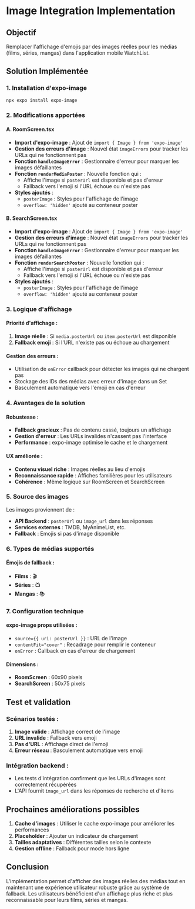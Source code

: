 # Image Integration Implementation

## Objectif
Remplacer l'affichage d'emojis par des images réelles pour les médias (films, séries, mangas) dans l'application mobile WatchList.

## Solution Implémentée

### 1. Installation d'expo-image
```bash
npx expo install expo-image
```

### 2. Modifications apportées

#### A. RoomScreen.tsx
- **Import d'expo-image** : Ajout de `import { Image } from 'expo-image'`
- **Gestion des erreurs d'image** : Nouvel état `imageErrors` pour tracker les URLs qui ne fonctionnent pas
- **Fonction `handleImageError`** : Gestionnaire d'erreur pour marquer les images défaillantes
- **Fonction `renderMediaPoster`** : Nouvelle fonction qui :
  - Affiche l'image si `posterUrl` est disponible et pas d'erreur
  - Fallback vers l'emoji si l'URL échoue ou n'existe pas
- **Styles ajoutés** :
  - `posterImage` : Styles pour l'affichage de l'image
  - `overflow: 'hidden'` ajouté au conteneur poster

#### B. SearchScreen.tsx
- **Import d'expo-image** : Ajout de `import { Image } from 'expo-image'`
- **Gestion des erreurs d'image** : Nouvel état `imageErrors` pour tracker les URLs qui ne fonctionnent pas
- **Fonction `handleImageError`** : Gestionnaire d'erreur pour marquer les images défaillantes
- **Fonction `renderSearchPoster`** : Nouvelle fonction qui :
  - Affiche l'image si `posterUrl` est disponible et pas d'erreur
  - Fallback vers l'emoji si l'URL échoue ou n'existe pas
- **Styles ajoutés** :
  - `posterImage` : Styles pour l'affichage de l'image
  - `overflow: 'hidden'` ajouté au conteneur poster

### 3. Logique d'affichage

#### Priorité d'affichage :
1. **Image réelle** : Si `media.posterUrl` ou `item.posterUrl` est disponible
2. **Fallback emoji** : Si l'URL n'existe pas ou échoue au chargement

#### Gestion des erreurs :
- Utilisation de `onError` callback pour détecter les images qui ne chargent pas
- Stockage des IDs des médias avec erreur d'image dans un Set
- Basculement automatique vers l'emoji en cas d'erreur

### 4. Avantages de la solution

#### Robustesse :
- **Fallback gracieux** : Pas de contenu cassé, toujours un affichage
- **Gestion d'erreur** : Les URLs invalides n'cassent pas l'interface
- **Performance** : expo-image optimise le cache et le chargement

#### UX améliorée :
- **Contenu visuel riche** : Images réelles au lieu d'emojis
- **Reconnaissance rapide** : Affiches familières pour les utilisateurs
- **Cohérence** : Même logique sur RoomScreen et SearchScreen

### 5. Source des images

Les images proviennent de :
- **API Backend** : `posterUrl` ou `image_url` dans les réponses
- **Services externes** : TMDB, MyAnimeList, etc.
- **Fallback** : Emojis si pas d'image disponible

### 6. Types de médias supportés

#### Émojis de fallback :
- **Films** : 🎬
- **Séries** : 📺  
- **Mangas** : 📚

### 7. Configuration technique

#### expo-image props utilisées :
- `source={{ uri: posterUrl }}` : URL de l'image
- `contentFit="cover"` : Recadrage pour remplir le conteneur
- `onError` : Callback en cas d'erreur de chargement

#### Dimensions :
- **RoomScreen** : 60x90 pixels
- **SearchScreen** : 50x75 pixels

## Test et validation

### Scénarios testés :
1. **Image valide** : Affichage correct de l'image
2. **URL invalide** : Fallback vers emoji
3. **Pas d'URL** : Affichage direct de l'emoji
4. **Erreur réseau** : Basculement automatique vers emoji

### Intégration backend :
- Les tests d'intégration confirment que les URLs d'images sont correctement récupérées
- L'API fournit `image_url` dans les réponses de recherche et d'items

## Prochaines améliorations possibles

1. **Cache d'images** : Utiliser le cache expo-image pour améliorer les performances
2. **Placeholder** : Ajouter un indicateur de chargement
3. **Tailles adaptatives** : Différentes tailles selon le contexte
4. **Gestion offline** : Fallback pour mode hors ligne

## Conclusion

L'implémentation permet d'afficher des images réelles des médias tout en maintenant une expérience utilisateur robuste grâce au système de fallback. Les utilisateurs bénéficient d'un affichage plus riche et plus reconnaissable pour leurs films, séries et mangas.
